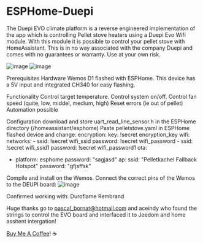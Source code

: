 # ESPHome-Duepi
The Duepi EVO climate platform is a reverse engineered implementation of the app which is controlling Pellet stove heaters using a Duepi Evo Wifi module. With this module it is possible to control your pellet stove with HomeAssistant. This is in no way associated with the company Duepi and comes with no guarantees or warranty. Use at your own risk.

![image](https://github.com/user-attachments/assets/37a8dd07-30b7-46e1-8ba0-1c56234960a2)
![image](https://github.com/user-attachments/assets/40634a7e-6a66-4fc2-8591-994915ee75c1)

Prerequisites
Hardware
Wemos D1 flashed with ESPHome. This device has a 5V input and integrated CH340 for easy flashing. 

Functionality
Control target temperature.
Control system on/off.
Control fan speed (quite, low, middel, medium, high)
Reset errors (ie out of pellet)
Automation possible 

Configuration
download and store uart_read_line_sensor.h in the ESPHome directory (/homeassistant/esphome)
Paste pelletstove.yaml in ESPHome flashed device and change:
encryption:
    key: !secret encryption_key
wifi:
  networks:
    - ssid: !secret wifi_ssid
      password: !secret wifi_password
    - ssid: !secret wifi_ssid1
      password: !secret wifi_password1
ota:
  - platform: esphome
    password: "sagjasd"
ap:
    ssid: "Pelletkachel Fallback Hotspot"
    password: "gfjsffsk"

Compile and install on the Wemos. Connect the correct pins of the Wemos to the DEUPI board:
![image](https://github.com/user-attachments/assets/2958a20d-82da-41a6-a7fe-a692134b9652)

    
Confirmed working with:
  Duroflame Rembrand


Huge thanks go to pascal_bornat@hotmail.com and aceindy who found the strings to control the EVO board and interfaced it to Jeedom and home assitent intergation!

[Buy Me A Coffee](https://buymeacoffee.com/mvroosmalen)! :coffee:
